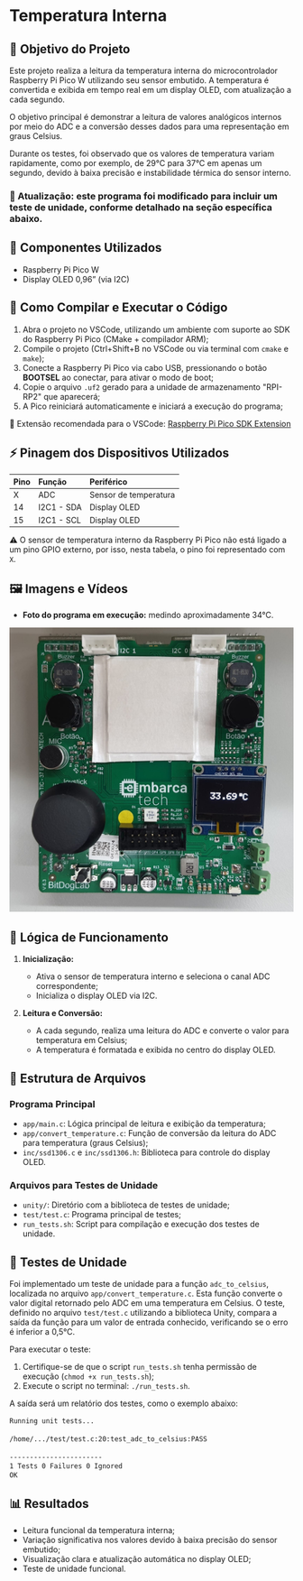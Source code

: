 # Temperatura Interna

## 🎯 Objetivo do Projeto

Este projeto realiza a leitura da temperatura interna do microcontrolador Raspberry Pi Pico W utilizando seu sensor embutido. A temperatura é convertida e exibida em tempo real em um display OLED, com atualização a cada segundo.

O objetivo principal é demonstrar a leitura de valores analógicos internos por meio do ADC e a conversão desses dados para uma representação em graus Celsius.

Durante os testes, foi observado que os valores de temperatura variam rapidamente, como por exemplo, de 29°C para 37°C em apenas um segundo, devido à baixa precisão e instabilidade térmica do sensor interno.

### 📌 Atualização: este programa foi modificado para incluir um teste de unidade, conforme detalhado na seção específica abaixo.

## 🔧 Componentes Utilizados

- Raspberry Pi Pico W
- Display OLED 0,96” (via I2C)

## 💾 Como Compilar e Executar o Código

1. Abra o projeto no VSCode, utilizando um ambiente com suporte ao SDK do Raspberry Pi Pico (CMake + compilador ARM);
2. Compile o projeto (Ctrl+Shift+B no VSCode ou via terminal com `cmake` e `make`);
3. Conecte a Raspberry Pi Pico via cabo USB, pressionando o botão **BOOTSEL** ao conectar, para ativar o modo de boot;
4. Copie o arquivo `.uf2` gerado para a unidade de armazenamento "RPI-RP2" que aparecerá;
5. A Pico reiniciará automaticamente e iniciará a execução do programa;

🔗 Extensão recomendada para o VSCode: [Raspberry Pi Pico SDK Extension](https://github.com/raspberrypi/pico-vscode)

## ⚡ Pinagem dos Dispositivos Utilizados

| Pino | Função     | Periférico             |
|:-----|:------------|:----------------------|
| X    | ADC        | Sensor de temperatura  |
| 14   | I2C1 - SDA | Display OLED           |
| 15   | I2C1 - SCL | Display OLED           |

⚠️ O sensor de temperatura interno da Raspberry Pi Pico não está ligado a um pino GPIO externo, por isso, nesta tabela, o pino foi representado com `X`.

## 🖼️ Imagens e Vídeos

- **Foto do programa em execução:** medindo aproximadamente 34°C.

![foto do programa em execucao](assets/temperatura.jpeg)

## 🧠 Lógica de Funcionamento

1. **Inicialização:**
   - Ativa o sensor de temperatura interno e seleciona o canal ADC correspondente;
   - Inicializa o display OLED via I2C.

2. **Leitura e Conversão:**
   - A cada segundo, realiza uma leitura do ADC e converte o valor para temperatura em Celsius;
   - A temperatura é formatada e exibida no centro do display OLED.

## 📂 Estrutura de Arquivos

### Programa Principal

- `app/main.c`: Lógica principal de leitura e exibição da temperatura;
- `app/convert_temperature.c`: Função de conversão da leitura do ADC para temperatura (graus Celsius);
- `inc/ssd1306.c` e `inc/ssd1306.h`: Biblioteca para controle do display OLED.

### Arquivos para Testes de Unidade

- `unity/`: Diretório com a biblioteca de testes de unidade;
- `test/test.c`: Programa principal de testes;
- `run_tests.sh`: Script para compilação e execução dos testes de unidade.

## 🧪 Testes de Unidade

Foi implementado um teste de unidade para a função `adc_to_celsius`, localizada no arquivo `app/convert_temperature.c`. Esta função converte o valor digital retornado pelo ADC em uma temperatura em Celsius. O teste, definido no arquivo `test/test.c` utilizando a biblioteca Unity, compara a saída da função para um valor de entrada conhecido, verificando se o erro é inferior a 0,5°C.

Para executar o teste:

1. Certifique-se de que o script `run_tests.sh` tenha permissão de execução (`chmod +x run_tests.sh`);
2. Execute o script no terminal: `./run_tests.sh`.

A saída será um relatório dos testes, como o exemplo abaixo:

```
Running unit tests...

/home/.../test/test.c:20:test_adc_to_celsius:PASS

-----------------------
1 Tests 0 Failures 0 Ignored 
OK
```

## 📊 Resultados

- Leitura funcional da temperatura interna;
- Variação significativa nos valores devido à baixa precisão do sensor embutido;
- Visualização clara e atualização automática no display OLED;
- Teste de unidade funcional.
